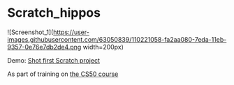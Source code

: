 # Scratch_hippos

![Screenshot_1](https://user-images.githubusercontent.com/63050839/110221058-fa2aa080-7eda-11eb-9357-0e76e7db2de4.png width=200px)

Demo: [Shot first Scratch project](https://scratch.mit.edu/projects/4975459770) 

As part of training on [the CS50 course](https://cs50.harvard.edu/x/2021/)
